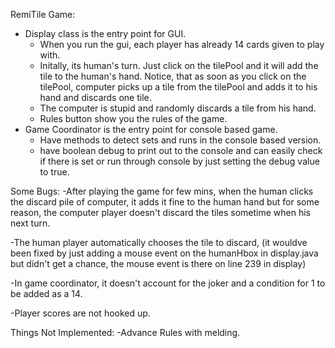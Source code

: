 RemiTile Game:
  - Display class is the entry point for GUI.
     - When you run the gui, each player has already 14 cards given to
       play with.
     - Initally, its human's turn. Just click on the tilePool and
       it will add the tile to the human's hand. Notice, that as soon as
       you click on the tilePool, computer picks up a tile from the tilePool
       and adds it to his hand and discards one tile.
     - The computer is stupid and randomly discards a tile from his hand.
     - Rules button show you the rules of the game.
  - Game Coordinator is the entry point for console based game.
      - Have methods to detect sets and runs in the console based version.
      - have boolean debug to print out to the console and can easily check
        if there is set or run through console by just setting the debug value
        to true.


Some Bugs:
 -After playing the game for few mins, when the human clicks the discard pile of
  computer, it adds it fine to the human hand but for some reason, the
  computer player doesn't discard the tiles sometime when his next turn.

 -The human player automatically chooses the tile to discard, (it wouldve been
  fixed by just adding a mouse event on the humanHbox in display.java but
  didn't get a chance, the mouse event is there on line 239 in display)

 -In game coordinator, it doesn't account for the joker and a condition for 1
  to be added as a 14.
  
 -Player scores are not hooked up.

Things Not Implemented:
  -Advance Rules with melding.
